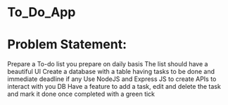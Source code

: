 # To_Do_App

# Problem Statement:

Prepare a To-do list you prepare on daily basis
The list should have a beautiful UI
Create a database with a table having tasks to be done and immediate deadline if any
Use NodeJS and Express JS to create APIs to interact with you DB
Have a feature to add a task, edit and delete the task and mark it done once completed with a green tick
